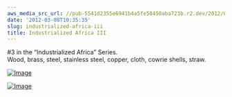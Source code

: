 ```yaml
---
aws_media_src_url: //pub-5541d2355e6941b4a5fe50450aba723b.r2.dev/2012/03/industrializedafrica3.jpg
date: '2012-03-08T10:35:35'
slug: industrialized-africa-iii
title: Industrialized Africa III
---
```


 #3 in the “Industrialized Africa” Series.  
 Wood, brass, steel, stainless steel, copper, cloth, cowrie shells, straw.

 [![Image](//pub-5541d2355e6941b4a5fe50450aba723b.r2.dev/2012/03/industrializedafrica3.jpg?w=487)](//pub-5541d2355e6941b4a5fe50450aba723b.r2.dev/2012/03/industrializedafrica3.jpg)

 [![Image](//pub-5541d2355e6941b4a5fe50450aba723b.r2.dev/2012/03/industrializedafrica3b.jpg?w=487)](//pub-5541d2355e6941b4a5fe50450aba723b.r2.dev/2012/03/industrializedafrica3b.jpg)